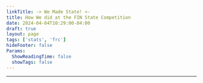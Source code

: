```yaml
---
linkTitle: -> We Made State! <-
title: How We did at the FIN State Competition
date: 2024-04-04T10:29:00-04:00
draft: true
layout: page
tags: ['stats', 'frc']
hideFooter: false
Params:
  ShowReadingTime: false
  showTags: false
---
```

---
